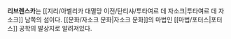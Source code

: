 **리브렌스카**는 [[지리/아벨리카 대멸망 이전/탄티샤/투타여르 데 자소크|투타여르 데 자소크]] 남쪽의 섬이다. [[문화/자소크 문화|자소크 문화]]의 마법인 [[마법/포터스|포터스]] 공학의 발상지로 알려져있다.